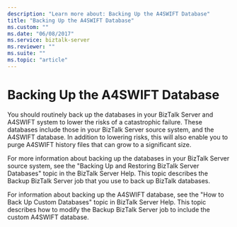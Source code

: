 ```yaml
---
description: "Learn more about: Backing Up the A4SWIFT Database"
title: "Backing Up the A4SWIFT Database"
ms.custom: ""
ms.date: "06/08/2017"
ms.service: biztalk-server
ms.reviewer: ""
ms.suite: ""
ms.topic: "article"
---
```

# Backing Up the A4SWIFT Database
You should routinely back up the databases in your BizTalk Server and A4SWIFT system to lower the risks of a catastrophic failure. These databases include those in your BizTalk Server source system, and the A4SWIFT database. In addition to lowering risks, this will also enable you to purge A4SWIFT history files that can grow to a significant size.  
  
 For more information about backing up the databases in your BizTalk Server source system, see the "Backing Up and Restoring BizTalk Server Databases" topic in the BizTalk Server Help. This topic describes the Backup BizTalk Server job that you use to back up BizTalk databases.  
  
 For information about backing up the A4SWIFT database, see the "How to Back Up Custom Databases" topic in BizTalk Server Help. This topic describes how to modify the Backup BizTalk Server job to include the custom A4SWIFT database.
